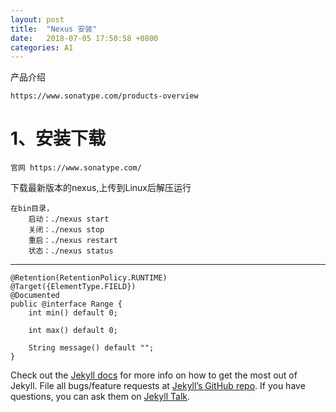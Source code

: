 ```yaml
---
layout: post
title:  "Nexus 安装"
date:   2018-07-05 17:50:58 +0800
categories: A1
---
```

产品介绍

```
https://www.sonatype.com/products-overview
```


# 1、安装下载

```
官网 https://www.sonatype.com/
```
下载最新版本的nexus,上传到Linux后解压运行

```
在bin目录，
    启动：./nexus start
    关闭：./nexus stop
    重启：./nexus restart
    状态：./nexus status
```

---


```
@Retention(RetentionPolicy.RUNTIME)
@Target({ElementType.FIELD})
@Documented
public @interface Range {
    int min() default 0;

    int max() default 0;

    String message() default "";
}
```

Check out the [Jekyll docs][jekyll-docs] for more info on how to get the most out of Jekyll. File all bugs/feature requests at [Jekyll’s GitHub repo][jekyll-gh]. If you have questions, you can ask them on [Jekyll Talk][jekyll-talk].

[jekyll-docs]: https://jekyllrb.com/docs/home
[jekyll-gh]:   https://github.com/jekyll/jekyll
[jekyll-talk]: https://talk.jekyllrb.com/
